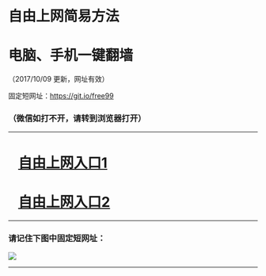 ﻿# 自由上网简易方法

# 电脑、手机一键翻墙

（2017/10/09 更新，网址有效）

固定短网址：https://git.io/free99

### （微信如打不开，请转到浏览器打开）


***





# &nbsp;&nbsp; <a href="http://ft377830506.fwq-tz-1001.info/fwqtz01.html?t=100900127345 " target="_blank">自由上网入口1</a>
# &nbsp;&nbsp; <a href="http://ft2824629227.fwq-tz-1002.info/fwqtz02.html?t=1009001969 " target="_blank">自由上网入口2</a>
***

### 请记住下图中固定短网址：

<img src="https://s3-us-west-2.amazonaws.com/fwq-1001/yjfq-20170905okok.png" /> 


***

